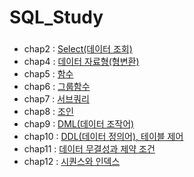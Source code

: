 # SQL_Study
###
* chap2 : [Select(데이터 조회)](chapter/chap2.sql)
* chap4 : [데이터 자료형(형변환)](chapter/chap4.sql)
* chap5 : [함수](chapter/chap5.sql)
* chap6 : [그룹함수](chapter/chap6.sql)
* chap7 : [서브쿼리](chapter/chap7.sql)
* chap8 : [조인](chapter/chap8.sql)
* chap9 : [DML(데이터 조작어)](chapter/chap9.sql)
* chap10 : [DDL(데이터 정의어), 테이블 제어](chapter/chap10.sql)
* chap11 : [데이터 무결성과 제약 조건](chapter/chap11.sql)
* chap12 : [시퀀스와 인덱스](chapter/chap12.sql)